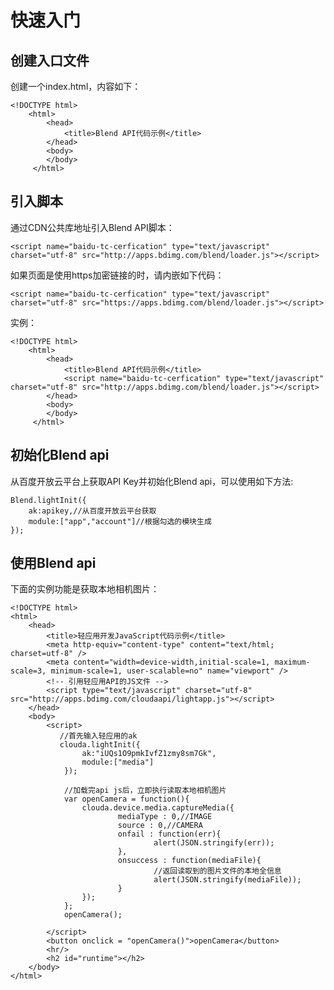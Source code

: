 # 快速入门

## 创建入口文件

创建一个index.html，内容如下：

	<!DOCTYPE html>		
		<html>
		    <head>
		    	<title>Blend API代码示例</title>
		    </head>
		    <body>
		    </body>
		 </html>

## 引入脚本

通过CDN公共库地址引入Blend API脚本：
	
	<script name="baidu-tc-cerfication" type="text/javascript" charset="utf-8" src="http://apps.bdimg.com/blend/loader.js"></script>
	
如果页面是使用https加密链接的时，请内嵌如下代码：

	<script name="baidu-tc-cerfication" type="text/javascript" charset="utf-8" src="https://apps.bdimg.com/blend/loader.js"></script>
	
实例：

	<!DOCTYPE html>		
		<html>
			<head>
		    	<title>Blend API代码示例</title>
		    	<script name="baidu-tc-cerfication" type="text/javascript" charset="utf-8" src="http://apps.bdimg.com/blend/loader.js"></script>
		    </head>
		    <body>
		    </body>
		 </html>
		 
## 初始化Blend api

从百度开放云平台上获取API Key并初始化Blend api，可以使用如下方法:

	Blend.lightInit({
        ak:apikey,//从百度开放云平台获取
        module:["app","account"]//根据勾选的模块生成
    });
    
## 使用Blend api

下面的实例功能是获取本地相机图片：

	<!DOCTYPE html>
    <html>
        <head>
            <title>轻应用开发JavaScript代码示例</title>
            <meta http-equiv="content-type" content="text/html; charset=utf-8" />
            <meta content="width=device-width,initial-scale=1, maximum-scale=3, minimum-scale=1, user-scalable=no" name="viewport" />
            <!-- 引用轻应用API的JS文件 -->
            <script type="text/javascript" charset="utf-8" src="http://apps.bdimg.com/cloudaapi/lightapp.js"></script>
        </head>
        <body>
            <script>
               //首先输入轻应用的ak
               clouda.lightInit({
                    ak:"iUQs1O9pmkIvfZ1zmy8sm7Gk",
                    module:["media"]
                });

                //加载完api js后，立即执行读取本地相机图片
                var openCamera = function(){
                    clouda.device.media.captureMedia({
                            mediaType : 0,//IMAGE
                            source : 0,//CAMERA
                            onfail : function(err){
                                    alert(JSON.stringify(err));
                            },
                            onsuccess : function(mediaFile){
                                    //返回读取到的图片文件的本地全信息
                                    alert(JSON.stringify(mediaFile));
                            } 
                    });
                };
                openCamera();

            </script>
            <button onclick = "openCamera()">openCamera</button>
            <hr/>
            <h2 id="runtime"></h2>
        </body>
    </html>





